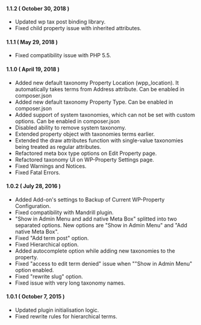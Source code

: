 #### 1.1.2 ( October 30, 2018 )
* Updated wp tax post binding library.
* Fixed child property issue with inherited attributes.

#### 1.1.1 ( May 29, 2018 )
* Fixed compatibility issue with PHP 5.5.

#### 1.1.0 ( April 19, 2018 )
* Added new default taxonomy Property Location (wpp_location). It automatically takes terms from Address attribute. Can be enabled in composer.json
* Added new default taxonomy Property Type. Can be enabled in composer.json
* Added support of system taxonomies, which can not be set with custom options. Can be enabled in composer.json
* Disabled ability to remove system taxonomy.
* Extended property object with taxonomies terms earlier.
* Extended the draw attributes function with single-value taxonomies being treated as regular attributes.
* Refactored meta box type options on Edit Property page.
* Refactored taxonomy UI on WP-Property Settings page.
* Fixed Warnings and Notices.
* Fixed Fatal Errors.

#### 1.0.2 ( July 28, 2016 )
* Added Add-on's settings to Backup of Current WP-Property Configuration.
* Fixed compatibility with Mandrill plugin.
* "Show in Admin Menu and add native Meta Box" splitted into two separated options. New options are "Show in Admin Menu" and "Add native Meta Box".
* Fixed "Add term post" option.
* Fixed Hierarchical option.
* Added autocomplete option while adding new taxonomies to the property.
* Fixed "access to edit term denied" issue when ""Show in Admin Menu" option enabled.
* Fixed "rewrite slug" option.
* Fixed issue with very long taxonomy names.

#### 1.0.1 ( October 7, 2015 )
* Updated plugin initialisation logic.
* Fixed rewrite rules for hierarchical terms.